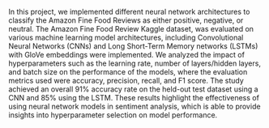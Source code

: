 In this project, we implemented different neural network architectures to classify the Amazon Fine Food Reviews as either positive, negative, or neutral. The Amazon Fine Food Review Kaggle dataset, was evaluated on various machine learning model architectures, including Convolutional Neural Networks (CNNs) and Long Short-Term Memory networks (LSTMs) with GloVe embeddings were implemented. We analyzed the impact of hyperparameters such as the learning rate, number of layers/hidden layers, and batch size on the performance of the models, where the evaluation metrics used were accuracy, precision, recall, and F1 score. The study achieved an overall 91% accuracy rate on the held-out test dataset using a CNN and 85% using the LSTM. These results highlight the effectiveness of using neural network models in sentiment analysis, which is able to provide insights into hyperparameter selection on model performance. 
